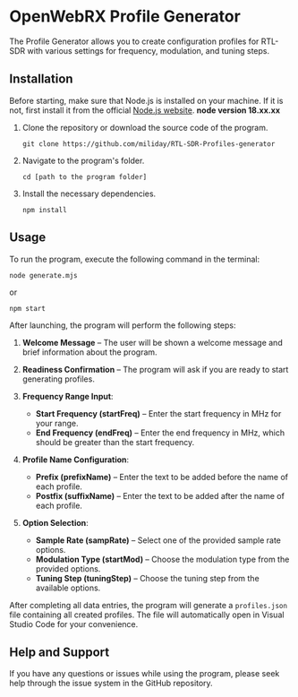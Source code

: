# OpenWebRX Profile Generator

The Profile Generator allows you to create configuration profiles for RTL-SDR with various settings for frequency, modulation, and tuning steps.

## Installation

Before starting, make sure that Node.js is installed on your machine. If it is not, first install it from the official [Node.js website](https://nodejs.org/).
**node version 18.xx.xx**

1. Clone the repository or download the source code of the program.

   ```
   git clone https://github.com/miliday/RTL-SDR-Profiles-generator
   ```

2. Navigate to the program's folder.

   ```
   cd [path to the program folder]
   ```

3. Install the necessary dependencies.

   ```
   npm install
   ```

## Usage

To run the program, execute the following command in the terminal:

```
node generate.mjs
```

or

```
npm start
```

After launching, the program will perform the following steps:

1. **Welcome Message** – The user will be shown a welcome message and brief information about the program.

2. **Readiness Confirmation** – The program will ask if you are ready to start generating profiles.

3. **Frequency Range Input**:
   - **Start Frequency (startFreq)** – Enter the start frequency in MHz for your range.
   - **End Frequency (endFreq)** – Enter the end frequency in MHz, which should be greater than the start frequency.

4. **Profile Name Configuration**:
   - **Prefix (prefixName)** – Enter the text to be added before the name of each profile.
   - **Postfix (suffixName)** – Enter the text to be added after the name of each profile.

5. **Option Selection**:
   - **Sample Rate (sampRate)** – Select one of the provided sample rate options.
   - **Modulation Type (startMod)** – Choose the modulation type from the provided options.
   - **Tuning Step (tuningStep)** – Choose the tuning step from the available options.

After completing all data entries, the program will generate a `profiles.json` file containing all created profiles. The file will automatically open in Visual Studio Code for your convenience.

## Help and Support

If you have any questions or issues while using the program, please seek help through the issue system in the GitHub repository.
